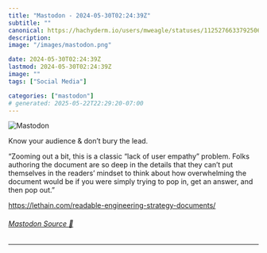 ```yaml
---
title: "Mastodon - 2024-05-30T02:24:39Z"
subtitle: ""
canonical: https://hachyderm.io/users/mweagle/statuses/112527663379250694
description:
image: "/images/mastodon.png"

date: 2024-05-30T02:24:39Z
lastmod: 2024-05-30T02:24:39Z
image: ""
tags: ["Social Media"]

categories: ["mastodon"]
# generated: 2025-05-22T22:29:20-07:00
---
```

![Mastodon](/images/mastodon.png)

<p>Know your audience &amp; don’t bury the lead. </p><p>“Zooming out a bit, this is a classic “lack of user empathy” problem. Folks authoring the document are so deep in the details that they can’t put themselves in the readers’ mindset to think about how overwhelming the document would be if you were simply trying to pop in, get an answer, and then pop out.”</p><p><a href="https://lethain.com/readable-engineering-strategy-documents/" target="_blank" rel="nofollow noopener noreferrer" translate="no"><span class="invisible">https://</span><span class="ellipsis">lethain.com/readable-engineeri</span><span class="invisible">ng-strategy-documents/</span></a></p>


###### [Mastodon Source 🐘](https://hachyderm.io/@mweagle/112527663379250694)

___
